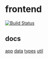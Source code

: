 # frontend

[![Build Status](https://travis-ci.com/vpapp-team/frontend.svg?branch=master)](https://travis-ci.org/vpapp-team/frontend)

## docs
[app](docs/app/index.md)
[data](docs/data/index.md)
[types](docs/types/index.md)
[util](docs/util/index.md)
